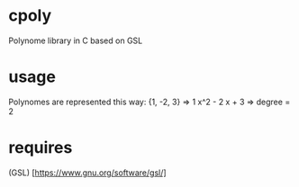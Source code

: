 # cpoly
Polynome library in C based on GSL

# usage
Polynomes are represented this way:
{1, -2, 3} => 1 x^2 - 2 x + 3 => degree = 2 

# requires
(GSL) [https://www.gnu.org/software/gsl/]
